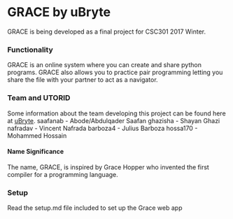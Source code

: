 # GRACE by uBryte

GRACE is being developed as a final project for CSC301 2017 Winter. 


### Functionality

GRACE is an online system where you can create and share python programs. GRACE also allows you to practice pair programming letting you share the file with your partner to act as a navigator. 

### Team and UTORID

Some information about the team developing this project can be found here at [uBryte](http://ubryte.com/).
saafanab - Abode/Abdulqader Saafan
ghazisha - Shayan Ghazi
nafradav - Vincent Nafrada
barboza4 - Julius Barboza
hossa170 - Mohammed Hossain


#### Name Significance 

The name, GRACE, is inspired by Grace Hopper who invented the first compiler for a programming language. 


### Setup

Read the setup.md file included to set up the Grace web app 
